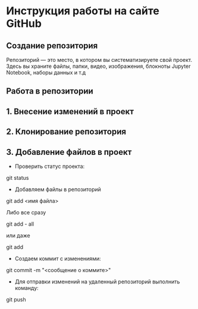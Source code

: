 # Инструкция работы на сайте GitHub

## Создание  репозитория

Репозиторий — это место, в котором вы систематизируете свой проект. Здесь вы храните файлы, папки, видео, изображения, блокноты Jupyter Notebook, наборы данных и т.д

## Работа в репозитории

## 1. Внесение изменений в проект

## 2. Клонирование репозитория


## 3. Добавление файлов в проект

* Проверить статус проекта:

git status

* Добавляем файлы в репозиторий

git add <имя файла>

Либо все сразу

git add - all

или даже

git add
 
* Создаем коммит с изменениями:

git commit -m "<сообщение о коммите>"

* Для отправки изменений на удаленный репозиторий выполнить команду:

git push
